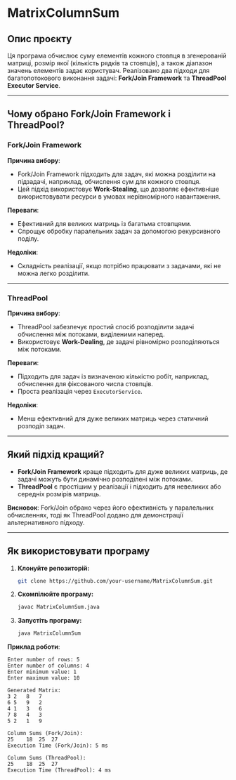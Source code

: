 # MatrixColumnSum

## Опис проєкту
Ця програма обчислює суму елементів кожного стовпця в згенерованій матриці, розмір якої (кількість рядків та стовпців), а також діапазон значень елементів задає користувач. Реалізовано два підходи для багатопотокового виконання задачі: **Fork/Join Framework** та **ThreadPool Executor Service**.

---


## Чому обрано Fork/Join Framework і ThreadPool?

### Fork/Join Framework
**Причина вибору**:
- Fork/Join Framework підходить для задач, які можна розділити на підзадачі, наприклад, обчислення сум для кожного стовпця.
- Цей підхід використовує **Work-Stealing**, що дозволяє ефективніше використовувати ресурси в умовах нерівномірного навантаження.

**Переваги**:
- Ефективний для великих матриць із багатьма стовпцями.
- Спрощує обробку паралельних задач за допомогою рекурсивного поділу.

**Недоліки**:
- Складність реалізації, якщо потрібно працювати з задачами, які не можна легко розділити.

---

### ThreadPool
**Причина вибору**:
- ThreadPool забезпечує простий спосіб розподілити задачі обчислення між потоками, виділеними наперед.
- Використовує **Work-Dealing**, де задачі рівномірно розподіляються між потоками.

**Переваги**:
- Підходить для задач із визначеною кількістю робіт, наприклад, обчислення для фіксованого числа стовпців.
- Проста реалізація через `ExecutorService`.

**Недоліки**:
- Менш ефективний для дуже великих матриць через статичний розподіл задач.

---

## Який підхід кращий?
- **Fork/Join Framework** краще підходить для дуже великих матриць, де задачі можуть бути динамічно розподілені між потоками.
- **ThreadPool** є простішим у реалізації і підходить для невеликих або середніх розмірів матриць.

**Висновок**:
Fork/Join обрано через його ефективність у паралельних обчисленнях, тоді як ThreadPool додано для демонстрації альтернативного підходу.

---

## Як використовувати програму

1. **Клонуйте репозиторій:**
   ```bash
   git clone https://github.com/your-username/MatrixColumnSum.git

2. **Скомпілюйте програму:**
   ```bash
   javac MatrixColumnSum.java

3. **Запустіть програму:**
   ```bash
   java MatrixColumnSum

**Приклад роботи**:
   ```plaintext
   Enter number of rows: 5
  Enter number of columns: 4
  Enter minimum value: 1
  Enter maximum value: 10
  
  Generated Matrix:
  3	2	8	7	
  6	5	9	2	
  4	1	3	6	
  7	8	4	3	
  5	2	1	9	
  
  Column Sums (Fork/Join):
  25	18	25	27	
  Execution Time (Fork/Join): 5 ms
  
  Column Sums (ThreadPool):
  25	18	25	27	
  Execution Time (ThreadPool): 4 ms
